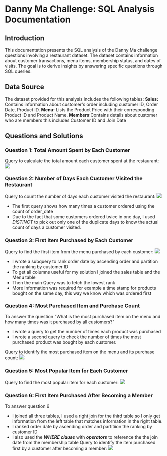 # Danny Ma Challenge: SQL Analysis Documentation
## Introduction
This documentation presents the SQL analysis of the Danny Ma challenge questions involving a restaurant dataset. The dataset contains information about customer transactions, menu items, membership status, and dates of visits. The goal is to derive insights by answering specific questions through SQL queries.
## Data Source
The dataset provided for this analysis includes the following tables:
**Sales:** Contains information about customer's order including customer ID, Order Date, Product ID.
**Menu:**  Lists the Product Price with their corresponding Product ID and  Product Name.
**Members**:Contains details about customer who are members this includes Customer ID and Join Date
## Questions and Solutions
### Question 1: Total Amount Spent by Each Customer
Query to calculate the total amount each customer spent at the restaurant:
![](https://github.com/AnietieJohnson/Danny-Ma-week-1-challenge-/blob/main/solution%20to%20question%201.png)
### Question 2: Number of Days Each Customer Visited the Restaurant
Query to count the number of days each customer visited the restaurant:
![](https://github.com/AnietieJohnson/Danny-Ma-week-1-challenge-/blob/main/solutions%20to%20question%202.png)
- The first query shows how many times a customer ordered using the count of order_date
- Due to the fact that some customers ordered twice in one day, I used *DISTINCT* to pick out only one of the duplicate days to know the actual count of days a customer visited.

### Question 3: First Item Purchased by Each Customer
Query to find the first item from the menu purchased by each customer:
![](https://github.com/AnietieJohnson/Danny-Ma-week-1-challenge-/blob/main/solution%20to%20question%203.png)
- I wrote a subquery to rank order date by ascending order and partition the ranking by customer ID
- To get all columns useful for my solution I joined the sales table and the Menu table
- Then the main Query was to fetch the lowest rank
- More Information was required for example a time stamp for products bought on the same day, this way we know which was ordered first  
### Question 4: Most Purchased Item and Purchase Count
To answer the question "What is the most purchased item on the menu and how many times was it purchased by all customers?"
- I wrote a query to get the number of times each product was purchased
- I wrote a second query to check the number of times the most purchased product was bought by each customer.

Query to identify the most purchased item on the menu and its purchase count:
![](https://github.com/AnietieJohnson/Danny-Ma-week-1-challenge-/blob/main/solution%20to%20question%204.png)
### Question 5: Most Popular Item for Each Customer
Query to find the most popular item for each customer:
![](https://github.com/AnietieJohnson/Danny-Ma-week-1-challenge-/blob/main/Solution%20to%20question%205.png)
### Question 6: First Item Purchased After Becoming a Member
To answer question 6
- I joined all three tables, I used a right join for the third table so I only get information from the left table that matches information in the right table.
- I ranked order date by ascending order and partitiion the ranking by customer ID
- I also used the **_WHERE clause_** with **_operators_** to reference the the join date from the membership table
Query to identify the item purchased first by a customer after becoming a member:
![](https://github.com/AnietieJohnson/Danny-Ma-week-1-challenge-/blob/main/Solution%20to%20question%206.png)
